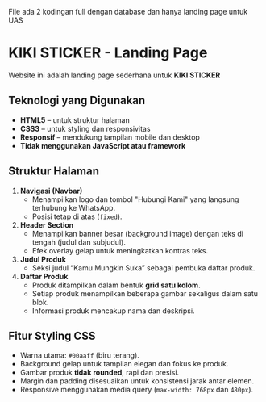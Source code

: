 File ada 2 kodingan full dengan database dan hanya landing page untuk UAS

# KIKI STICKER - Landing Page
Website ini adalah landing page sederhana untuk **KIKI STICKER**
##  Teknologi yang Digunakan
- **HTML5** – untuk struktur halaman
- **CSS3** – untuk styling dan responsivitas
- **Responsif** – mendukung tampilan mobile dan desktop
- **Tidak menggunakan JavaScript atau framework**

##  Struktur Halaman
1. **Navigasi (Navbar)**
   - Menampilkan logo dan tombol "Hubungi Kami" yang langsung terhubung ke WhatsApp.
   - Posisi tetap di atas (`fixed`).
2. **Header Section**
   - Menampilkan banner besar (background image) dengan teks di tengah (judul dan subjudul).
   - Efek overlay gelap untuk meningkatkan kontras teks.
3. **Judul Produk**
   - Seksi judul “Kamu Mungkin Suka” sebagai pembuka daftar produk.
4. **Daftar Produk**
   - Produk ditampilkan dalam bentuk **grid satu kolom**.
   - Setiap produk menampilkan beberapa gambar sekaligus dalam satu blok.
   - Informasi produk mencakup nama dan deskripsi.

##  Fitur Styling CSS
- Warna utama: `#00aaff` (biru terang).
- Background gelap untuk tampilan elegan dan fokus ke produk.
- Gambar produk **tidak rounded**, rapi dan presisi.
- Margin dan padding disesuaikan untuk konsistensi jarak antar elemen.
- Responsive menggunakan media query (`max-width: 768px` dan `480px`).

